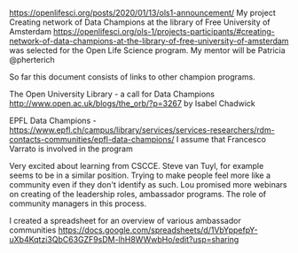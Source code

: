 https://openlifesci.org/posts/2020/01/13/ols1-announcement/
My project Creating network of Data Champions at the library of Free University of Amsterdam https://openlifesci.org/ols-1/projects-participants/#creating-network-of-data-champions-at-the-library-of-free-university-of-amsterdam was selected for the Open Life Science program.  My mentor will be Patricia  @pherterich

So far this document consists of links to other champion programs.

The Open University Library - a call for Data Champions http://www.open.ac.uk/blogs/the_orb/?p=3267 by Isabel Chadwick

EPFL Data Champions - https://www.epfl.ch/campus/library/services/services-researchers/rdm-contacts-communities/epfl-data-champions/ I assume that Francesco Varrato is involved in the program

Very excited about learning from CSCCE. Steve van Tuyl, for example seems to be in a similar position. Trying to make people feel more like a community even if they don't identify as such.
Lou promised more webinars on creating of the leadership roles, ambassador programs. The role of community managers in this process.

I created a spreadsheet for an overview of various ambassador communities https://docs.google.com/spreadsheets/d/1VbYppefpY-uXb4Kqtzi3QbC63GZF9sDM-lhH8WWwbHo/edit?usp=sharing
